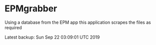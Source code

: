 # EPMgrabber
Using a database from the EPM app this application scrapes the files as required


Latest backup: Sun Sep 22 03:09:01 UTC 2019
